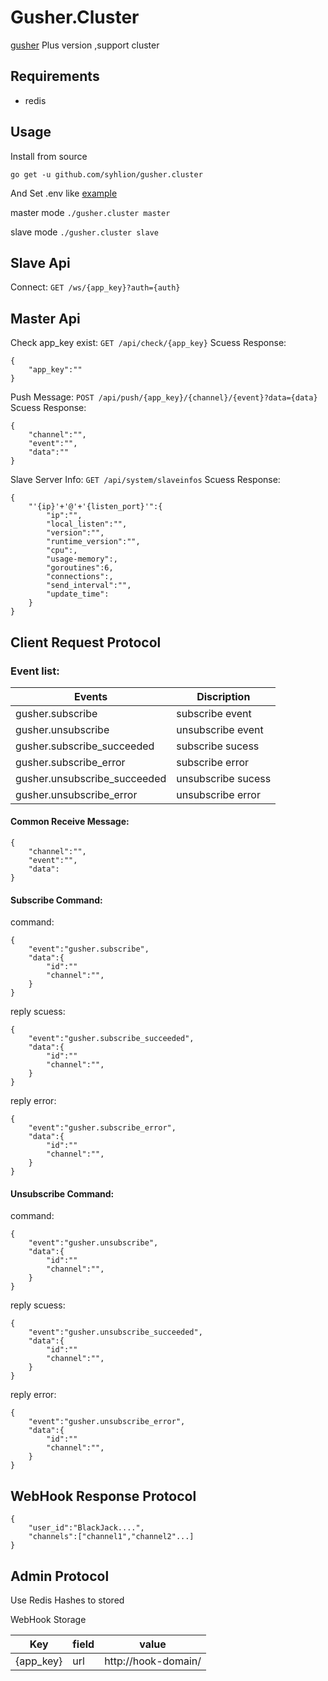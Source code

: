 # Gusher.Cluster

 [gusher](https://github.com/syhlion/gusher) Plus version ,support cluster

## Requirements

* redis

## Usage

Install from source

`go get -u github.com/syhlion/gusher.cluster`

And Set .env like [example](https://github.com/syhlion/gusher.cluster/blob/master/.env.example)

master mode
`./gusher.cluster master`

slave mode
`./gusher.cluster slave`

## Slave  Api

Connect:
`GET /ws/{app_key}?auth={auth}`

## Master Api

Check app_key exist:
`GET /api/check/{app_key}`
Scuess Response:
```
{
    "app_key":""
}
```

Push Message:
`POST /api/push/{app_key}/{channel}/{event}?data={data}`
Scuess Response:
```
{
    "channel":"",
    "event":"",
    "data":""
}
```

Slave Server Info:
`GET /api/system/slaveinfos`
Scuess Response:
```
{
    "'{ip}'+'@'+'{listen_port}'":{
        "ip":"",
        "local_listen":"",
        "version":"",
        "runtime_version":"",
        "cpu":,
        "usage-memory":,
        "goroutines":6,
        "connections":,
        "send_interval":"",
        "update_time":
    }
}
```

## Client Request Protocol

### Event list:

Events|Discription
---|---
gusher.subscribe|subscribe event
gusher.unsubscribe|unsubscribe event
gusher.subscribe_succeeded|subscribe sucess
gusher.subscribe_error|subscribe error
gusher.unsubscribe_succeeded|unsubscribe sucess
gusher.unsubscribe_error|unsubscribe error

#### Common Receive Message:

```
{
    "channel":"",
    "event":"",
    "data":
}
```

#### Subscribe Command:

command:
```
{
    "event":"gusher.subscribe",
    "data":{
        "id":""
        "channel":"",
    }
}
```

reply scuess:
```
{
    "event":"gusher.subscribe_succeeded",
    "data":{
        "id":""
        "channel":"",
    }
}
```
reply error:
```
{
    "event":"gusher.subscribe_error",
    "data":{
        "id":""
        "channel":"",
    }
}
```

#### Unsubscribe Command:

command:
```
{
    "event":"gusher.unsubscribe",
    "data":{
        "id":""
        "channel":"",
    }
}
```

reply scuess:
```
{
    "event":"gusher.unsubscribe_succeeded",
    "data":{
        "id":""
        "channel":"",
    }
}
```

reply error:
```
{
    "event":"gusher.unsubscribe_error",
    "data":{
        "id":""
        "channel":"",
    }
}
```

## WebHook Response Protocol

```
{
    "user_id":"BlackJack....",
    "channels":["channel1","channel2"...]
}
```

## Admin Protocol

Use Redis Hashes to stored

WebHook Storage 

Key|field|value
---|---|---
{app_key}|url|http://hook-domain/





